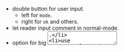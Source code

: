 - double button for user input.
  - left for `mode`.
  - right for `ok` and others.
- let reader input comment in normal-mode.
- option for big <textarea>.
- use `result` to subst pattern variables in body.
- ws and filewatcher.
- per frame schema.
# style
- css for normal-mode reader comment.
- css for input-mode <textarea>.
  - tomato for `input-mode`
# report on im products
# little
- hand written xml lexer.
  - build xml Node from token by a stack machine.
# test
- use cypress to test control flow.
# error handling
- handle frame parsing error in a general way.
# layout
- `Nav` for navigation -- table of contents, jump to chapters.
# content
- finish chapter 1
# 教学法调查报告。
- 考虑 little book 与所实现的语言之间的关系，
  little book 好像在于给每部分实现代码写测试用例。
  - 并且用到了某个解释范式。
# dialog & im-app ux
- make the dialog looks like im apps.
# canvas
- 涂抹果酱的地方给一个 canvas 画板。
# dialog gen
- 可以生成解释程序运行的对话（程序，参数 -- 对话）。
# for reader
- reader login.
- session to record reading progress.
- let reader answer first, then show the answer.
# export
- export new commented books.
# deploy
- fix heroku file.
